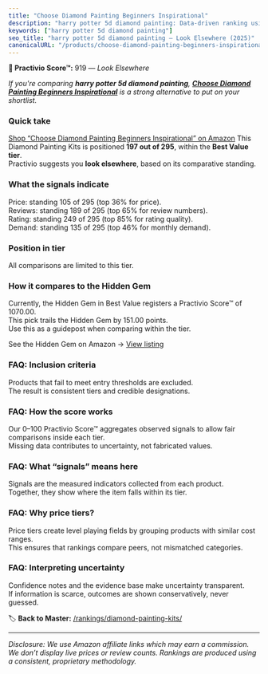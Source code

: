 ```yaml
---
title: "Choose Diamond Painting Beginners Inspirational"
description: "harry potter 5d diamond painting: Data-driven ranking using the Practivio Score™. Positioned by quality, value, demand, findability, momentum."
keywords: ["harry potter 5d diamond painting"]
seo_title: "harry potter 5d diamond painting — Look Elsewhere (2025)"
canonicalURL: "/products/choose-diamond-painting-beginners-inspirational-B0F3TLVCR5/"
---
```


**🚫 Practivio Score™:** 919 — _Look Elsewhere_


*If you're comparing **harry potter 5d diamond painting**, **[Choose Diamond Painting Beginners Inspirational](https://www.amazon.com/dp/B0F3TLVCR5?tag=practivio-20)** is a strong alternative to put on your shortlist.*
### Quick take
[Shop “Choose Diamond Painting Beginners Inspirational” on Amazon](https://www.amazon.com/dp/B0F3TLVCR5?tag=practivio-20)
This Diamond Painting Kits is positioned **197 out of 295**, within the **Best Value tier**.  
Practivio suggests you **look elsewhere**, based on its comparative standing.

### What the signals indicate
Price: standing 105 of 295 (top 36% for price).  
Reviews: standing 189 of 295 (top 65% for review numbers).  
Rating: standing 249 of 295 (top 85% for rating quality).  
Demand: standing 135 of 295 (top 46% for monthly demand).

### Position in tier
All comparisons are limited to this tier.

### How it compares to the Hidden Gem
Currently, the Hidden Gem in Best Value registers a Practivio Score™ of 1070.00.  
This pick trails the Hidden Gem by 151.00 points.  
Use this as a guidepost when comparing within the tier.  

See the Hidden Gem on Amazon → [View listing](https://www.amazon.com/dp/B09FF26874?tag=practivio-20)

### FAQ: Inclusion criteria
Products that fail to meet entry thresholds are excluded.  
The result is consistent tiers and credible designations.

### FAQ: How the score works
Our 0–100 Practivio Score™ aggregates observed signals to allow fair comparisons inside each tier.  
Missing data contributes to uncertainty, not fabricated values.

### FAQ: What “signals” means here
Signals are the measured indicators collected from each product.  
Together, they show where the item falls within its tier.

### FAQ: Why price tiers?
Price tiers create level playing fields by grouping products with similar cost ranges.  
This ensures that rankings compare peers, not mismatched categories.

### FAQ: Interpreting uncertainty
Confidence notes and the evidence base make uncertainty transparent.  
If information is scarce, outcomes are shown conservatively, never guessed.


🏷️ **Back to Master:** [/rankings/diamond-painting-kits/](/rankings/diamond-painting-kits/)

---
_Disclosure: We use Amazon affiliate links which may earn a commission. We don’t display live prices or review counts. Rankings are produced using a consistent, proprietary methodology._
